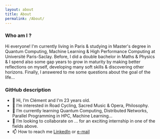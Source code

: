 ```yaml
---
layout: about
title: About
permalink: /About/
---
```


### Who am I ?

Hi everyone! I'm currently living in Paris & studying in Master's degree in Quantum Computing, Machine Learning & High Performance Computing at Université Paris-Saclay. Before, I did a double bachelor in Maths & Physics & I spend also some gap years to grow in maturity by making better reflections on myself, developing many soft skills & discovering other horizons. Finally, I answered to me some questions about the goal of the life...

### GitHub description

- 👋 Hi, I’m Clément and I'm 23 years old.
- 👀 I’m interested in Road Cycling, Sacred Music & Opera, Philosophy.
- 🌱 I’m currently learning Quantum Computing, Distributed Networks, Parallel Programming in HPC, Machine Learning...
- 💞️ I’m looking to collaborate on ... for an exciting internship in one of the fields above.
- 📫 How to reach me [LinkedIn](https://www.linkedin.com/in/clement-marsone/) or [e-mail](clement.marsone@universite-paris-saclay.fr)
